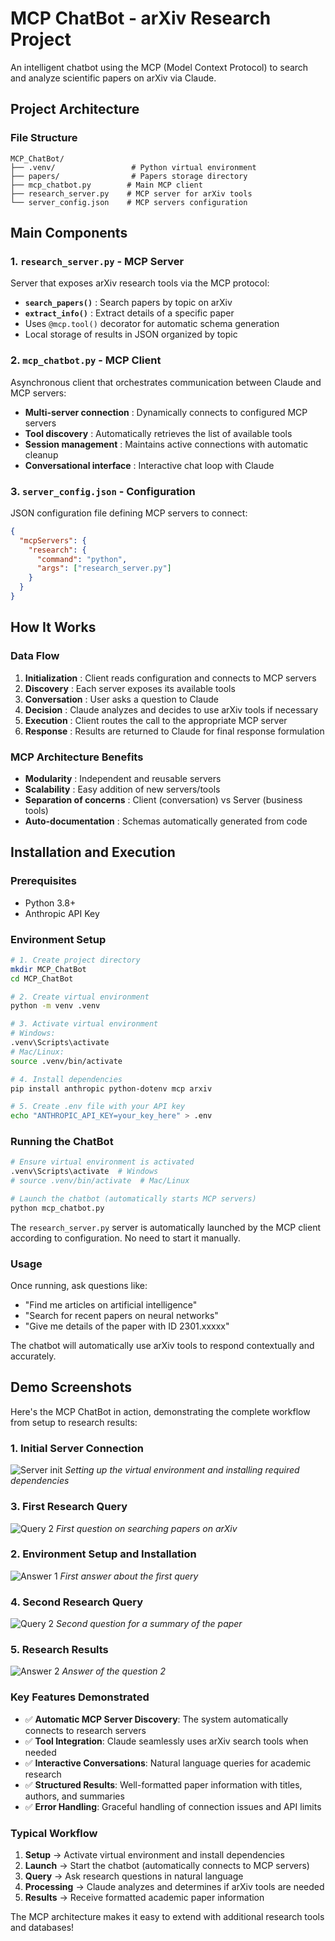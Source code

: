 # MCP ChatBot - arXiv Research Project

An intelligent chatbot using the MCP (Model Context Protocol) to search and analyze scientific papers on arXiv via Claude.

## Project Architecture

### File Structure

```
MCP_ChatBot/
├── .venv/                 # Python virtual environment
├── papers/                # Papers storage directory
├── mcp_chatbot.py        # Main MCP client
├── research_server.py    # MCP server for arXiv tools
└── server_config.json    # MCP servers configuration
```

## Main Components

### 1. `research_server.py` - MCP Server
Server that exposes arXiv research tools via the MCP protocol:

- **`search_papers()`** : Search papers by topic on arXiv
- **`extract_info()`** : Extract details of a specific paper
- Uses `@mcp.tool()` decorator for automatic schema generation
- Local storage of results in JSON organized by topic

### 2. `mcp_chatbot.py` - MCP Client
Asynchronous client that orchestrates communication between Claude and MCP servers:

- **Multi-server connection** : Dynamically connects to configured MCP servers
- **Tool discovery** : Automatically retrieves the list of available tools
- **Session management** : Maintains active connections with automatic cleanup
- **Conversational interface** : Interactive chat loop with Claude

### 3. `server_config.json` - Configuration
JSON configuration file defining MCP servers to connect:

```json
{
  "mcpServers": {
    "research": {
      "command": "python",
      "args": ["research_server.py"]
    }
  }
}
```

## How It Works

### Data Flow
1. **Initialization** : Client reads configuration and connects to MCP servers
2. **Discovery** : Each server exposes its available tools
3. **Conversation** : User asks a question to Claude
4. **Decision** : Claude analyzes and decides to use arXiv tools if necessary
5. **Execution** : Client routes the call to the appropriate MCP server
6. **Response** : Results are returned to Claude for final response formulation

### MCP Architecture Benefits
- **Modularity** : Independent and reusable servers
- **Scalability** : Easy addition of new servers/tools
- **Separation of concerns** : Client (conversation) vs Server (business tools)
- **Auto-documentation** : Schemas automatically generated from code

## Installation and Execution

### Prerequisites
- Python 3.8+
- Anthropic API Key

### Environment Setup

```bash
# 1. Create project directory
mkdir MCP_ChatBot
cd MCP_ChatBot

# 2. Create virtual environment
python -m venv .venv

# 3. Activate virtual environment
# Windows:
.venv\Scripts\activate
# Mac/Linux:
source .venv/bin/activate

# 4. Install dependencies
pip install anthropic python-dotenv mcp arxiv

# 5. Create .env file with your API key
echo "ANTHROPIC_API_KEY=your_key_here" > .env
```

### Running the ChatBot

```bash
# Ensure virtual environment is activated
.venv\Scripts\activate  # Windows
# source .venv/bin/activate  # Mac/Linux

# Launch the chatbot (automatically starts MCP servers)
python mcp_chatbot.py
```

The `research_server.py` server is automatically launched by the MCP client according to configuration. No need to start it manually.

### Usage

Once running, ask questions like:
- "Find me articles on artificial intelligence"
- "Search for recent papers on neural networks"
- "Give me details of the paper with ID 2301.xxxxx"

The chatbot will automatically use arXiv tools to respond contextually and accurately.

## Demo Screenshots

Here's the MCP ChatBot in action, demonstrating the complete workflow from setup to research results:

### 1. Initial Server Connection
![Server init](screenshots/Initserver.png)
*Setting up the virtual environment and installing required dependencies*

### 3. First Research Query
![Query 2](screenshots/Question1.png)
*First question on searching papers on arXiv*

### 2. Environment Setup and Installation
![Answer 1](screenshots/Answer1.png)
*First answer about the first query*

### 4. Second Research Query
![Query 2](screenshots/Question2.png)
*Second question for a summary of the paper*

### 5. Research Results
![Answer 2](screenshots/Answer2.png)
*Answer of the question 2*

### Key Features Demonstrated

- ✅ **Automatic MCP Server Discovery**: The system automatically connects to research servers
- ✅ **Tool Integration**: Claude seamlessly uses arXiv search tools when needed
- ✅ **Interactive Conversations**: Natural language queries for academic research
- ✅ **Structured Results**: Well-formatted paper information with titles, authors, and summaries
- ✅ **Error Handling**: Graceful handling of connection issues and API limits

### Typical Workflow

1. **Setup** → Activate virtual environment and install dependencies
2. **Launch** → Start the chatbot (automatically connects to MCP servers)
3. **Query** → Ask research questions in natural language
4. **Processing** → Claude analyzes and determines if arXiv tools are needed
5. **Results** → Receive formatted academic paper information

The MCP architecture makes it easy to extend with additional research tools and databases!